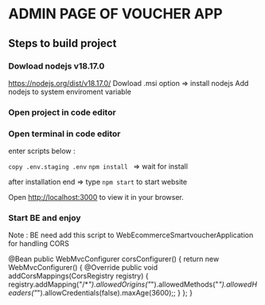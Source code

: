 # ADMIN PAGE OF VOUCHER APP

## Steps to build project

### Dowload nodejs v18.17.0

https://nodejs.org/dist/v18.17.0/
Dowload .msi option
=> install nodejs
Add nodejs to system enviroment variable

### Open project in code editor

### Open terminal in code editor

enter scripts below :

`copy .env.staging .env`
`npm install `
=> wait for install

after installation end => type `npm start` to start website

Open [http://localhost:3000](http://localhost:3000) to view it in your browser.

### Start BE and enjoy

Note : BE need add this script to WebEcommerceSmartvoucherApplication for handling CORS

@Bean
public WebMvcConfigurer corsConfigurer() {
return new WebMvcConfigurer() {
@Override
public void addCorsMappings(CorsRegistry registry) {
registry.addMapping("/\*_").allowedOrigins("_").allowedMethods("_").allowedHeaders("_").allowCredentials(false).maxAge(3600);;
}
};
}
